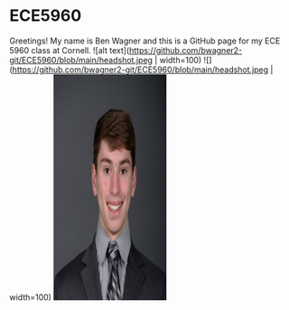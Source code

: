# ECE5960
Greetings! My name is Ben Wagner and this is a GitHub page for my ECE 5960 class at Cornell.
![alt text](https://github.com/bwagner2-git/ECE5960/blob/main/headshot.jpeg | width=100)
![](https://github.com/bwagner2-git/ECE5960/blob/main/headshot.jpeg | width=100)
<img src="https://github.com/bwagner2-git/ECE5960/blob/main/headshot.jpeg" data-canonical-src="https://github.com/bwagner2-git/ECE5960/blob/main/headshot.jpeg" width="200" height="400" />

